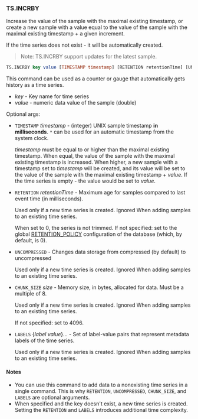 ### TS.INCRBY

Increase the value of the sample with the maximal existing timestamp, or create a new sample with a value equal to the value of the sample with the maximal existing timestamp + a given increment.

If the time series does not exist - it will be automatically created.

> Note: TS.INCRBY support updates for the latest sample.

```sql
TS.INCRBY key value [TIMESTAMP timestamp] [RETENTION retentionTime] [UNCOMPRESSED] [CHUNK_SIZE size] [LABELS {label value}...]
```

This command can be used as a counter or gauge that automatically gets history as a time series.

- _key_ - Key name for time series
- _value_ - numeric data value of the sample (double)

Optional args:

- `TIMESTAMP` _timestamp_ - (integer) UNIX sample timestamp **in milliseconds**. `*` can be used for an automatic timestamp from the system clock.

  _timestamp_ must be equal to or higher than the maximal existing timestamp. When equal, the value of the sample with the maximal existing timestamp is increased. When higher, a new sample with a timestamp set to _timestamp_ will be created, and its value will be set to the value of the sample with the maximal existing timestamp + _value_. If the time series is empty - the value would be set to _value_.

- `RETENTION` _retentionTime_ - Maximum age for samples compared to last event time (in milliseconds).

  Used only if a new time series is created. Ignored When adding samples to an existing time series.

  When set to 0, the series is not trimmed. If not specified: set to the global [RETENTION_POLICY](https://redis.io/docs/stack/timeseries/configuration/#retention_policy) configuration of the database (which, by default, is 0).
 
- `UNCOMPRESSED` - Changes data storage from compressed (by default) to uncompressed

  Used only if a new time series is created. Ignored When adding samples to an existing time series.

- `CHUNK_SIZE` _size_ - Memory size, in bytes, allocated for data. Must be a multiple of 8.

  Used only if a new time series is created. Ignored When adding samples to an existing time series.

  If not specified: set to 4096.

- `LABELS` {_label_ _value_}... - Set of label-value pairs that represent metadata labels of the time series.

  Used only if a new time series is created. Ignored When adding samples to an existing time series.

#### Notes

- You can use this command to add data to a nonexisting time series in a single command.
  This is why `RETENTION`, `UNCOMPRESSED`,  `CHUNK_SIZE`, and `LABELS` are optional arguments.
- When specified and the key doesn't exist, a new time series is created.
  Setting the `RETENTION` and `LABELS` introduces additional time complexity.
